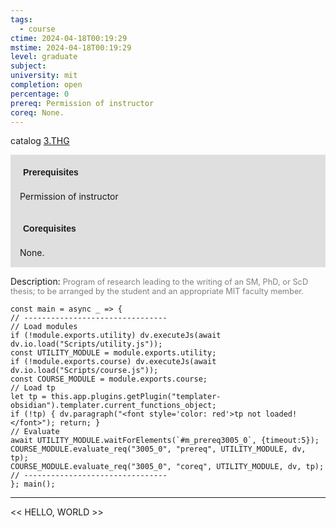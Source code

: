 ```yaml
---
tags:
  - course
ctime: 2024-04-18T00:19:29
mstime: 2024-04-18T00:19:29
level: graduate
subject: 
university: mit
completion: open
percentage: 0
prereq: Permission of instructor
coreq: None.
---
```


catalog [3.THG](http://student.mit.edu/catalog/m3b.html#3.THG)

<span style="display: block; padding: 15px; background-color: rgb(100, 100, 100, 0.2);"><font id="m_prereq3005_0" style="display: block; font-family: Arial, sans-serif; font-weight: bold; padding: 5px">Prerequisites</font><br><span id="prereq3005_0">Permission of instructor</span></span>
<span style="display: block; padding: 15px; background-color: rgb(100, 100, 100, 0.2);"><font id="m_coreq3005_0" style="display: block; font-family: Arial, sans-serif; font-weight: bold; padding: 5px">Corequisites</font><br><span id="coreq3005_0">None.</span></span>

<font style="">Description:</font>
<font style="color: grey; font-size: 0.8rem;">Program of research leading to the writing of an SM, PhD, or ScD thesis; to be arranged by the student and an appropriate MIT faculty member.</font>

```dataviewjs
const main = async _ => {
// --------------------------------
// Load modules
if (!module.exports.utility) dv.executeJs(await dv.io.load("Scripts/utility.js"));
const UTILITY_MODULE = module.exports.utility;
if (!module.exports.course) dv.executeJs(await dv.io.load("Scripts/course.js"));
const COURSE_MODULE = module.exports.course;
// Load tp
let tp = this.app.plugins.getPlugin("templater-obsidian").templater.current_functions_object;
if (!tp) { dv.paragraph("<font style='color: red'>tp not loaded!</font>"); return; }
// Evaluate
await UTILITY_MODULE.waitForElements(`#m_prereq3005_0`, {timeout:5});
COURSE_MODULE.evaluate_req("3005_0", "prereq", UTILITY_MODULE, dv, tp);
COURSE_MODULE.evaluate_req("3005_0", "coreq", UTILITY_MODULE, dv, tp);
// --------------------------------
}; main();
```

---

<< HELLO, WORLD >>
